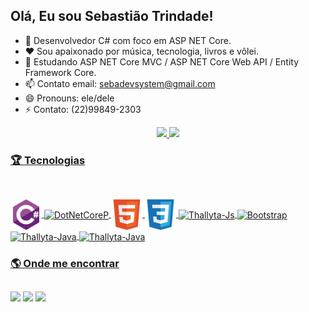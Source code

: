 ## Olá, Eu sou Sebastião Trindade!

- 🔭 Desenvolvedor C# com foco em ASP NET Core.
- ❤  Sou apaixonado por música, tecnologia, livros e vôlei.
- 🌱 Estudando ASP NET Core MVC / ASP NET Core Web API / Entity Framework Core. 
- 📫 Contato email: sebadevsystem@gmail.com
- 😄 Pronouns: ele/dele
- ⚡ Contato: (22)99849-2303

<div align="center"> 
  <a href="https://github.com/sebastiaotrindade">
  <img height="180em" src="https://github-readme-stats.vercel.app/api?username=sebastiaotrindade&show_icons=true&theme=radical"/>
  <img height="180em" src="https://github-readme-stats.vercel.app/api/top-langs/?username=sebastiaotrindade&layout=compact&langs_count=7&theme=radical"/>
</div>

### 🏆 Tecnologias
  
##

<div style="display: inline_block"><br>
  <img align="center" alt="CSharp" height="50" width="50" src="https://raw.githubusercontent.com/devicons/devicon/master/icons/csharp/csharp-original.svg"> 
   <img align="center" alt="DotNetCoreP" height="50" width="50" src="https://cdn.jsdelivr.net/gh/devicons/devicon/icons/dotnetcore/dotnetcore-original.svg">
  <img align="center" alt="HTML" height="50" width="50" src="https://raw.githubusercontent.com/devicons/devicon/master/icons/html5/html5-original.svg">
  <img align="center" alt="CSS" height="50" width="50" src="https://raw.githubusercontent.com/devicons/devicon/master/icons/css3/css3-original.svg"> 
  <img align="center" alt="Thallyta-Js" height="50" width="50" src="https://cdn.jsdelivr.net/gh/devicons/devicon/icons/javascript/javascript-original.svg" />
  <img align="center" alt="Bootstrap" height="50" width="50" src="https://cdn.jsdelivr.net/gh/devicons/devicon/icons/bootstrap/bootstrap-plain-wordmark.svg" />
  <img align="center" alt="Thallyta-Java" height="50" width="50" src="https://cdn.jsdelivr.net/gh/devicons/devicon/icons/mysql/mysql-original-wordmark.svg" />
  <img align="center" alt="Thallyta-Java" height="50" width="50" src="https://www.kindpng.com/picc/m/21-215460_microsoft-sql-server-logo-png-microsoft-sql-server.png" />
  
  ### 🌎 Onde me encontrar
  
##
  
<div>
  <a href="https://www.instagram.com/desenvolvedor_net_jr/" target="_blank"><img src="https://img.shields.io/badge/-Instagram-%23E4405F?style=for-the-badge&logo=instagram&logoColor=white" target="_blank"></a> 
  <a href = "mailto:sebadevsystem@gmail.com"><img src="https://img.shields.io/badge/Gmail-D14836?style=for-the-badge&logo=gmail&logoColor=white" target="_blank"></a>
  <a href="https://www.linkedin.com/in/sebasti%C3%A3o-oliveira-trindade-95b570117/" target="_blank"><img src="https://img.shields.io/badge/-LinkedIn-%230077B5?style=for-the-badge&logo=linkedin&logoColor=white" target="_blank"></a> 
</div>

